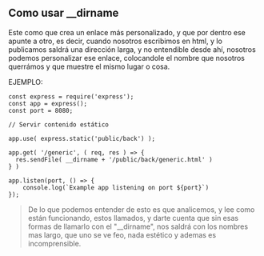 

## Como usar __dirname

Este como que crea un enlace más personalizado, y que por dentro ese apunte a otro, es decir, cuando nosotros escribimos en html, y lo publicamos saldrá una dirección larga, y no entendible desde ahí, nosotros podemos personalizar ese enlace, colocandole el nombre que nosotros querrámos y que muestre el mismo lugar o cosa.

EJEMPLO:
~~~
const express = require('express');
const app = express();
const port = 8080;

// Servir contenido estático

app.use( express.static('public/back') );

app.get( '/generic', ( req, res ) => {
  res.sendFile( __dirname + '/public/back/generic.html' )
} )

app.listen(port, () => {
    console.log(`Example app listening on port ${port}`)
});
~~~

> De lo que podemos entender de esto es que analicemos, y lee como están funcionando, estos llamados, y darte cuenta que sin esas formas de llamarlo con el "__dirname", nos saldrá con los nombres mas largo, que uno se ve feo, nada estético y ademas es incomprensible.